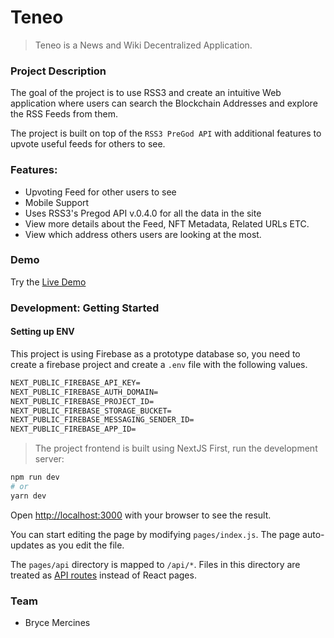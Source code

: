 # Teneo

> Teneo is a News and Wiki Decentralized Application.

### Project Description

The goal of the project is to use RSS3 and create an intuitive Web application where users can search the Blockchain Addresses and explore the RSS Feeds from them.

The project is built on top of the `RSS3 PreGod API` with additional features to upvote useful feeds for others to see.

### Features:

- Upvoting Feed for other users to see
- Mobile Support
- Uses RSS3's Pregod API v.0.4.0 for all the data in the site
- View more details about the Feed, NFT Metadata, Related URLs ETC.
- View which address others users are looking at the most.

### Demo

Try the [Live Demo](https://teneo.vercel.app)

### Development: Getting Started

#### Setting up ENV

This project is using Firebase as a prototype database so, you need to create a firebase project and create a `.env` file with the following values.

```txt
NEXT_PUBLIC_FIREBASE_API_KEY=
NEXT_PUBLIC_FIREBASE_AUTH_DOMAIN=
NEXT_PUBLIC_FIREBASE_PROJECT_ID=
NEXT_PUBLIC_FIREBASE_STORAGE_BUCKET=
NEXT_PUBLIC_FIREBASE_MESSAGING_SENDER_ID=
NEXT_PUBLIC_FIREBASE_APP_ID=
```

> The project frontend is built using NextJS
> First, run the development server:

```bash
npm run dev
# or
yarn dev
```

Open [http://localhost:3000](http://localhost:3000) with your browser to see the result.

You can start editing the page by modifying `pages/index.js`. The page auto-updates as you edit the file.

The `pages/api` directory is mapped to `/api/*`. Files in this directory are treated as [API routes](https://nextjs.org/docs/api-routes/introduction) instead of React pages.

### Team

- Bryce Mercines
